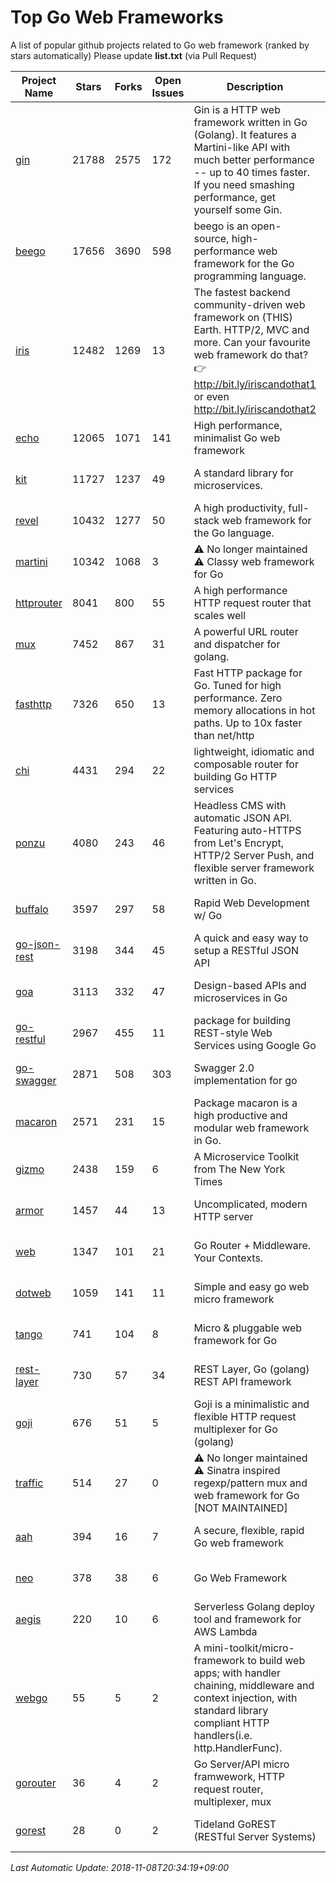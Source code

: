 # Top Go Web Frameworks
A list of popular github projects related to Go web framework (ranked by stars automatically)
Please update **list.txt** (via Pull Request)

| Project Name | Stars | Forks | Open Issues | Description | Last Commit |
| ------------ | ----- | ----- | ----------- | ----------- | ----------- |
| [gin](https://github.com/gin-gonic/gin) | 21788 | 2575 | 172 | Gin is a HTTP web framework written in Go (Golang). It features a Martini-like API with much better performance -- up to 40 times faster. If you need smashing performance, get yourself some Gin. | 2018-11-06 05:40:20 |
| [beego](https://github.com/astaxie/beego) | 17656 | 3690 | 598 | beego is an open-source, high-performance web framework for the Go programming language. | 2018-10-28 12:01:23 |
| [iris](https://github.com/kataras/iris) | 12482 | 1269 | 13 | The fastest backend community-driven web framework on (THIS) Earth. HTTP/2, MVC and more. Can your favourite web framework do that? 👉 http://bit.ly/iriscandothat1 or even http://bit.ly/iriscandothat2 | 2018-11-08 10:14:30 |
| [echo](https://github.com/labstack/echo) | 12065 | 1071 | 141 | High performance, minimalist Go web framework | 2018-10-15 07:31:26 |
| [kit](https://github.com/go-kit/kit) | 11727 | 1237 | 49 | A standard library for microservices. | 2018-11-08 02:13:29 |
| [revel](https://github.com/revel/revel) | 10432 | 1277 | 50 | A high productivity, full-stack web framework for the Go language. | 2018-10-30 13:23:52 |
| [martini](https://github.com/go-martini/martini) | 10342 | 1068 | 3 | ⚠️ No longer maintained ⚠️  Classy web framework for Go | 2017-01-21 21:58:54 |
| [httprouter](https://github.com/julienschmidt/httprouter) | 8041 | 800 | 55 | A high performance HTTP request router that scales well | 2018-10-21 22:38:31 |
| [mux](https://github.com/gorilla/mux) | 7452 | 867 | 31 | A powerful URL router and dispatcher for golang. | 2018-10-30 15:25:28 |
| [fasthttp](https://github.com/valyala/fasthttp) | 7326 | 650 | 13 | Fast HTTP package for Go. Tuned for high performance. Zero memory allocations in hot paths. Up to 10x faster than net/http | 2018-11-03 14:34:05 |
| [chi](https://github.com/go-chi/chi) | 4431 | 294 | 22 | lightweight, idiomatic and composable router for building Go HTTP services | 2018-11-06 16:38:48 |
| [ponzu](https://github.com/ponzu-cms/ponzu) | 4080 | 243 | 46 | Headless CMS with automatic JSON API. Featuring auto-HTTPS from Let's Encrypt, HTTP/2 Server Push, and flexible server framework written in Go. | 2018-10-09 06:59:07 |
| [buffalo](https://github.com/gobuffalo/buffalo) | 3597 | 297 | 58 | Rapid Web Development w/ Go | 2018-11-03 23:05:17 |
| [go-json-rest](https://github.com/ant0ine/go-json-rest) | 3198 | 344 | 45 | A quick and easy way to setup a RESTful JSON API | 2017-09-13 04:12:08 |
| [goa](https://github.com/goadesign/goa) | 3113 | 332 | 47 | Design-based APIs and microservices in Go | 2018-09-28 16:48:19 |
| [go-restful](https://github.com/emicklei/go-restful) | 2967 | 455 | 11 | package for building REST-style Web Services using Google Go | 2018-07-26 09:12:47 |
| [go-swagger](https://github.com/go-swagger/go-swagger) | 2871 | 508 | 303 | Swagger 2.0 implementation for go | 2018-10-25 02:59:40 |
| [macaron](https://github.com/go-macaron/macaron) | 2571 | 231 | 15 | Package macaron is a high productive and modular web framework in Go. | 2018-11-05 21:42:56 |
| [gizmo](https://github.com/NYTimes/gizmo) | 2438 | 159 | 6 | A Microservice Toolkit from The New York Times | 2018-11-06 19:53:11 |
| [armor](https://github.com/labstack/armor) | 1457 | 44 | 13 | Uncomplicated, modern HTTP server | 2018-05-06 17:24:15 |
| [web](https://github.com/gocraft/web) | 1347 | 101 | 21 | Go Router + Middleware. Your Contexts. | 2017-09-25 13:59:45 |
| [dotweb](https://github.com/devfeel/dotweb) | 1059 | 141 | 11 | Simple and easy go web micro framework | 2018-10-30 07:29:04 |
| [tango](https://github.com/lunny/tango) | 741 | 104 | 8 | Micro & pluggable web framework for Go | 2018-09-15 08:48:09 |
| [rest-layer](https://github.com/rs/rest-layer) | 730 | 57 | 34 | REST Layer, Go (golang) REST API framework | 2018-09-20 09:00:13 |
| [goji](https://github.com/goji/goji) | 676 | 51 | 5 | Goji is a minimalistic and flexible HTTP request multiplexer for Go (golang) | 2016-11-14 01:26:57 |
| [traffic](https://github.com/pilu/traffic) | 514 | 27 | 0 | ⚠️ No longer maintained ⚠️  Sinatra inspired regexp/pattern mux and web framework for Go [NOT MAINTAINED] | 2015-11-26 21:31:07 |
| [aah](https://github.com/go-aah/aah) | 394 | 16 | 7 | A secure, flexible, rapid Go web framework | 2018-11-03 21:25:26 |
| [neo](https://github.com/ivpusic/neo) | 378 | 38 | 6 | Go Web Framework | 2017-08-14 23:54:31 |
| [aegis](https://github.com/tmaiaroto/aegis) | 220 | 10 | 6 | Serverless Golang deploy tool and framework for AWS Lambda | 2018-07-08 06:00:55 |
| [webgo](https://github.com/bnkamalesh/webgo) | 55 | 5 | 2 | A mini-toolkit/micro-framework to build web apps; with handler chaining, middleware and context injection, with standard library compliant HTTP handlers(i.e. http.HandlerFunc). | 2018-10-11 18:32:10 |
| [gorouter](https://github.com/vardius/gorouter) | 36 | 4 | 2 | Go Server/API micro framwework, HTTP request router, multiplexer, mux | 2018-06-26 00:19:48 |
| [gorest](https://github.com/tideland/gorest) | 28 | 0 | 2 | Tideland GoREST (RESTful Server Systems) | 2017-11-10 13:00:37 |

*Last Automatic Update: 2018-11-08T20:34:19+09:00*
